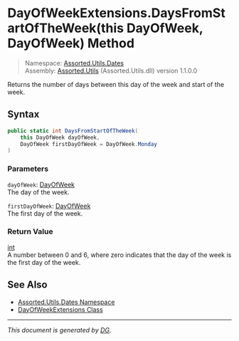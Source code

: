 ﻿# DayOfWeekExtensions.DaysFromStartOfTheWeek(this DayOfWeek, DayOfWeek) Method

> Namespace: [Assorted.Utils.Dates](index.md#assortedutilsdates-namespace)\
> Assembly: [Assorted.Utils](index.md) (Assorted.Utils.dll) version 1.1.0.0

Returns the number of days between this day of the week and start of the week.

## Syntax

```csharp
public static int DaysFromStartOfTheWeek(
    this DayOfWeek dayOfWeek, 
    DayOfWeek firstDayOfWeek = DayOfWeek.Monday
)
```

### Parameters

`dayOfWeek`: [DayOfWeek](https://docs.microsoft.com/en-us/dotnet/api/system.dayofweek)\
The day of the week.

`firstDayOfWeek`: [DayOfWeek](https://docs.microsoft.com/en-us/dotnet/api/system.dayofweek)\
The first day of the week.

### Return Value

[int](https://docs.microsoft.com/en-us/dotnet/api/system.int32)\
A number between 0 and 6, where zero indicates that the day of the week is the first day of the week.

## See Also

- [Assorted.Utils.Dates Namespace](index.md#assortedutilsdates-namespace)
- [DayOfWeekExtensions Class](Assorted.Utils.Dates.DayOfWeekExtensions.md)

---

_This document is generated by [DG](https://github.com/Khojasteh/dg)._
